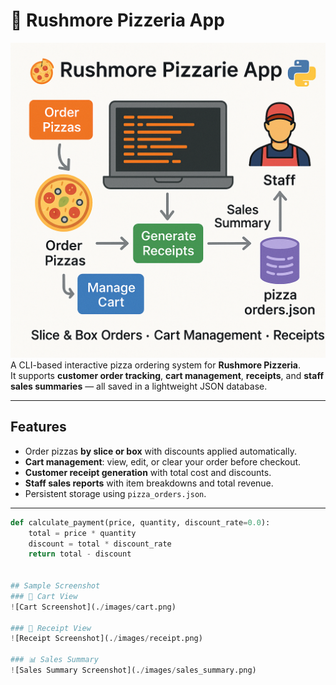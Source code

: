 

# 🍕 Rushmore Pizzeria App  
![alt text](image-3.png)
A CLI-based interactive pizza ordering system for **Rushmore Pizzeria**.  
It supports **customer order tracking**, **cart management**, **receipts**, and **staff sales summaries** — all saved in a lightweight JSON database.  


---

##  Features
- Order pizzas **by slice or box** with discounts applied automatically.  
- **Cart management**: view, edit, or clear your order before checkout.  
- **Customer receipt generation** with total cost and discounts.  
- **Staff sales reports** with item breakdowns and total revenue.  
- Persistent storage using `pizza_orders.json`.  

---

```python
def calculate_payment(price, quantity, discount_rate=0.0):
    total = price * quantity
    discount = total * discount_rate
    return total - discount


## Sample Screenshot
### 🛒 Cart View
![Cart Screenshot](./images/cart.png)

### 🧾 Receipt View
![Receipt Screenshot](./images/receipt.png)

### 📊 Sales Summary
![Sales Summary Screenshot](./images/sales_summary.png)